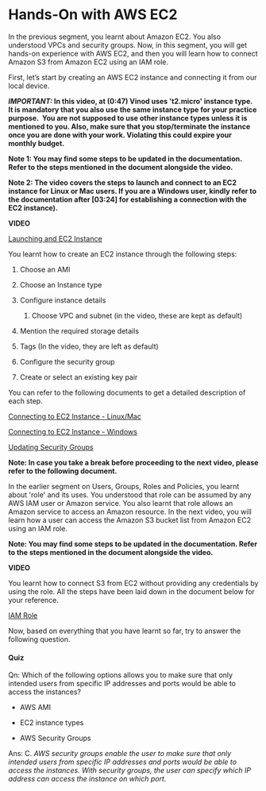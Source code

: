 # Hands-On with AWS EC2

In the previous segment, you learnt about Amazon EC2. You also understood VPCs and security groups. Now, in this segment, you will get hands-on experience with AWS EC2, and then you will learn how to connect Amazon S3 from Amazon EC2 using an IAM role.

First, let’s start by creating an AWS EC2 instance and connecting it from our local device.

**_IMPORTANT:_ In this video, at (0:47) Vinod uses 't2.micro' instance type. It is mandatory that you also use the same instance type for your practice purpose.  You are not supposed to use other instance types unless it is mentioned to you. Also, make sure that you stop/terminate the instance once you are done with your work. Violating this could expire your monthly budget.**

**Note 1: You may find some steps to be updated in the documentation. Refer to the steps mentioned in the document alongside the video.**

**Note 2: The video covers the steps to launch and connect to an EC2 instance for Linux or Mac users. If you are a Windows user, kindly refer to the documentation after [03:24] for establishing a connection with the EC2 instance).**

**VIDEO**

[Launching and EC2 Instance](EC2.pdf)

You learnt how to create an EC2 instance through the following steps:

1. Choose an AMI

2. Choose an Instance type

3. Configure instance details

    1. Choose VPC and subnet (in the video, these are kept as default)

4. Mention the required storage details

5. Tags (In the video, they are left as default)

6. Configure the security group

7. Create or select an existing key pair

You can refer to the following documents to get a detailed description of each step.

[Connecting to EC2 Instance - Linux/Mac](Connecting_to_EC2_instance-Linux_Mac.pdf)

[Connecting to EC2 Instance - Windows](Connecting_to_EC2_instance-Windows.pdf)

[Updating Security Groups](Updating_Security_Group.pdf.md)

**Note: In case you take a break before proceeding to the next video, please refer to the following document.**

In the earlier segment on Users, Groups, Roles and Policies, you learnt about 'role' and its uses. You understood that role can be assumed by any AWS IAM user or Amazon service. You also learnt that role allows an Amazon service to access an Amazon resource. In the next video, you will learn how a user can access the Amazon S3 bucket list from Amazon EC2 using an IAM role.

**Note: You may find some steps to be updated in the documentation. Refer to the steps mentioned in the document alongside the video.**

**VIDEO**

You learnt how to connect S3 from EC2 without providing any credentials by using the role. All the steps have been laid down in the document below for your reference.

[IAM Role](IAM_Role.pdf)

Now, based on everything that you have learnt so far, try to answer the following question.

#### Quiz

Qn: Which of the following options allows you to make sure that only intended users from specific IP addresses and ports would be able to access the instances?

- AWS AMI

- EC2 instance types

- AWS Security Groups

Ans: C. _AWS security groups enable the user to make sure that only intended users from specific IP addresses and ports would be able to access the instances. With security groups, the user can specify which IP address can access the instance on which port._
